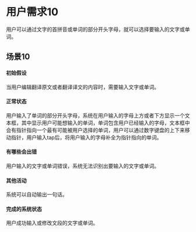 # 用户需求10
用户可以通过文字的首拼音或单词的部分开头字母，就可以选择要输入的文字或单词。

## 场景10
#### 初始假设
当用户编辑翻译原文或者翻译译文的内容时，需要输入文字或单词。

#### 正常状态 
用户输入了单词的部分开头字母，系统在用户输入的字母上方或者下方显示一个文本框，其中显示用户可能想输入的单词，单词包含用户已经输入的字母，文本框中会有指针指向一个最有可能被用户选择的单词，用户可以通过数字键盘的上下来移动指针，用户输入tap后，将用户输入的字母补全为指针指向的单词。

#### 有哪些会出错  
用户输入的文字或单词错误，系统无法识别出要输入的文字或单词。

#### 其他活动
系统可以自动输出一句话。

#### 完成的系统状态  
用户成功输入或修改文段的文字或单词。
